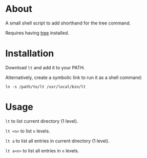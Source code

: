 # About

A small shell script to add shorthand for the tree command.

Requires having [tree](https://github.com/Old-Man-Programmer/tree) installed.

# Installation

Download `lt` and add it to your PATH.

Alternatively, create a symbolic link to run it as a shell command:

```
ln -s /path/to/lt /usr/local/bin/lt
```

# Usage

`lt` to list current directory (1 level).

`lt <n>` to list `n` levels.

`lt a` to list all entries in current directory (1 level).

`lt a<n>` to list all entries in `n` levels.